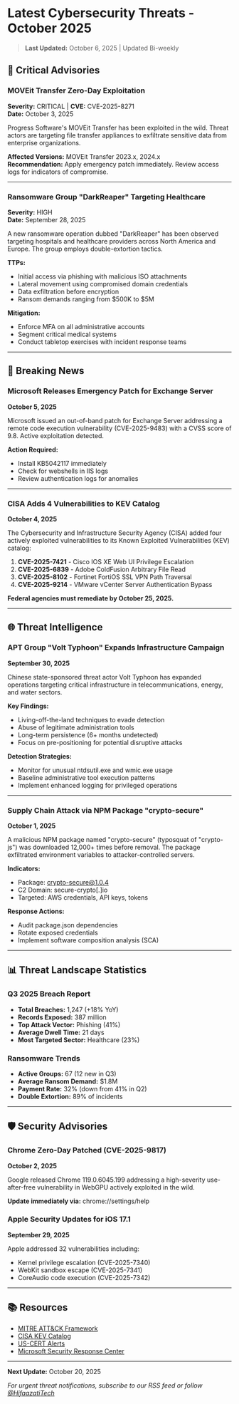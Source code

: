 # Latest Cybersecurity Threats - October 2025

> **Last Updated:** October 6, 2025 | Updated Bi-weekly

## 🚨 Critical Advisories

### MOVEit Transfer Zero-Day Exploitation
**Severity:** CRITICAL | **CVE:** CVE-2025-8271  
**Date:** October 3, 2025

Progress Software's MOVEit Transfer has been exploited in the wild. Threat actors are targeting file transfer appliances to exfiltrate sensitive data from enterprise organizations.

**Affected Versions:** MOVEit Transfer 2023.x, 2024.x  
**Recommendation:** Apply emergency patch immediately. Review access logs for indicators of compromise.

---

### Ransomware Group "DarkReaper" Targeting Healthcare
**Severity:** HIGH  
**Date:** September 28, 2025

A new ransomware operation dubbed "DarkReaper" has been observed targeting hospitals and healthcare providers across North America and Europe. The group employs double-extortion tactics.

**TTPs:**
- Initial access via phishing with malicious ISO attachments
- Lateral movement using compromised domain credentials
- Data exfiltration before encryption
- Ransom demands ranging from $500K to $5M

**Mitigation:**
- Enforce MFA on all administrative accounts
- Segment critical medical systems
- Conduct tabletop exercises with incident response teams

---

## 📰 Breaking News

### Microsoft Releases Emergency Patch for Exchange Server
**October 5, 2025**

Microsoft issued an out-of-band patch for Exchange Server addressing a remote code execution vulnerability (CVE-2025-9483) with a CVSS score of 9.8. Active exploitation detected.

**Action Required:**
- Install KB5042117 immediately
- Check for webshells in IIS logs
- Review authentication logs for anomalies

---

### CISA Adds 4 Vulnerabilities to KEV Catalog
**October 4, 2025**

The Cybersecurity and Infrastructure Security Agency (CISA) added four actively exploited vulnerabilities to its Known Exploited Vulnerabilities (KEV) catalog:

1. **CVE-2025-7421** - Cisco IOS XE Web UI Privilege Escalation
2. **CVE-2025-6839** - Adobe ColdFusion Arbitrary File Read
3. **CVE-2025-8102** - Fortinet FortiOS SSL VPN Path Traversal
4. **CVE-2025-9214** - VMware vCenter Server Authentication Bypass

**Federal agencies must remediate by October 25, 2025.**

---

## 🌐 Threat Intelligence

### APT Group "Volt Typhoon" Expands Infrastructure Campaign
**September 30, 2025**

Chinese state-sponsored threat actor Volt Typhoon has expanded operations targeting critical infrastructure in telecommunications, energy, and water sectors.

**Key Findings:**
- Living-off-the-land techniques to evade detection
- Abuse of legitimate administration tools
- Long-term persistence (6+ months undetected)
- Focus on pre-positioning for potential disruptive attacks

**Detection Strategies:**
- Monitor for unusual ntdsutil.exe and wmic.exe usage
- Baseline administrative tool execution patterns
- Implement enhanced logging for privileged operations

---

### Supply Chain Attack via NPM Package "crypto-secure"
**October 1, 2025**

A malicious NPM package named "crypto-secure" (typosquat of "crypto-js") was downloaded 12,000+ times before removal. The package exfiltrated environment variables to attacker-controlled servers.

**Indicators:**
- Package: crypto-secure@1.0.4
- C2 Domain: secure-crypto[.]io
- Targeted: AWS credentials, API keys, tokens

**Response Actions:**
- Audit package.json dependencies
- Rotate exposed credentials
- Implement software composition analysis (SCA)

---

## 📊 Threat Landscape Statistics

### Q3 2025 Breach Report
- **Total Breaches:** 1,247 (+18% YoY)
- **Records Exposed:** 387 million
- **Top Attack Vector:** Phishing (41%)
- **Average Dwell Time:** 21 days
- **Most Targeted Sector:** Healthcare (23%)

### Ransomware Trends
- **Active Groups:** 67 (12 new in Q3)
- **Average Ransom Demand:** $1.8M
- **Payment Rate:** 32% (down from 41% in Q2)
- **Double Extortion:** 89% of incidents

---

## 🛡️ Security Advisories

### Chrome Zero-Day Patched (CVE-2025-9817)
**October 2, 2025**

Google released Chrome 119.0.6045.199 addressing a high-severity use-after-free vulnerability in WebGPU actively exploited in the wild.

**Update immediately via:** chrome://settings/help

### Apple Security Updates for iOS 17.1
**September 29, 2025**

Apple addressed 32 vulnerabilities including:
- Kernel privilege escalation (CVE-2025-7340)
- WebKit sandbox escape (CVE-2025-7341)
- CoreAudio code execution (CVE-2025-7342)

---

## 📚 Resources

- [MITRE ATT&CK Framework](https://attack.mitre.org/)
- [CISA KEV Catalog](https://www.cisa.gov/known-exploited-vulnerabilities-catalog)
- [US-CERT Alerts](https://www.cisa.gov/uscert/ncas/alerts)
- [Microsoft Security Response Center](https://msrc.microsoft.com/)

---

**Next Update:** October 20, 2025

*For urgent threat notifications, subscribe to our RSS feed or follow [@HifaazatiTech](https://twitter.com/hifaazatitech)*

